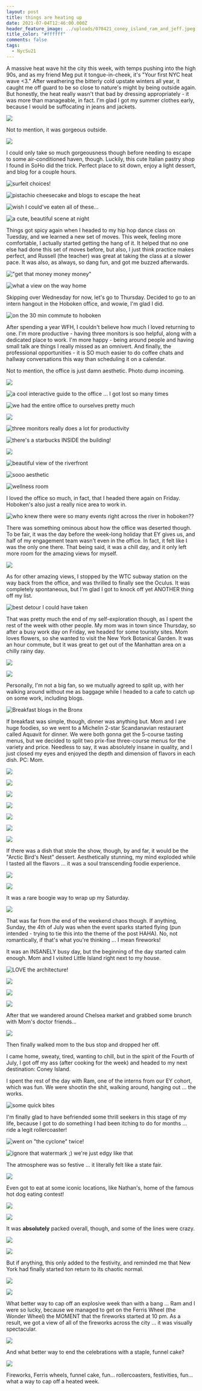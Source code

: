 ```yaml
---
layout: post
title: things are heating up
date: 2021-07-04T12:46:00.000Z
header_feature_image: ../uploads/070421_coney_island_ram_and_jeff.jpeg
title_color: "#ffffff"
comments: false
tags:
  - NycSu21
---
```

A massive heat wave hit the city this week, with temps pushing into the high 90s, and as my friend Meg put it tongue-in-cheek, it's "Your first NYC heat wave <3." After weathering the bitterly cold upstate winters all year, it caught me off guard to be so close to nature's might by being outside again. But honestly, the heat really wasn't that bad by dressing appropriately - it was more than manageable, in fact. I'm glad I got my summer clothes early, because I would be suffocating in jeans and jackets.

![](../uploads/062821_nyc_heat_wave_weather.png)

Not to mention, it was gorgeous outside.

![](../uploads/062821_nyc_beautiful_weather.jpeg)

I could only take so much gorgeousness though before needing to escape to some air-conditioned haven, though. Luckily, this cute Italian pastry shop I found in SoHo did the trick. Perfect place to sit down, enjoy a light dessert, and blog for a couple hours.

![surfeit choices!](../uploads/062821_italian_pastries_menu.jpeg "surfeit choices!")

![pistachio cheesecake and blogs to escape the heat](../uploads/062821_cafe_blogging.jpeg "pistachio cheesecake and blogs to escape the heat")

![wish I could've eaten all of these...](../uploads/062821_italian_dessert_shop_showcase.jpeg "wish I could've eaten all of these...")

![a cute, beautiful scene at night](../uploads/062821_italian_dessert_shop_ext_night.jpeg "a cute, beautiful scene at night")

Things got spicy again when I headed to my hip hop dance class on Tuesday, and we learned a new set of moves. This week, feeling more comfortable, I actually started getting the hang of it. It helped that no one else had done this set of moves before, but also, I just think practice makes perfect, and Russell (the teacher) was great at taking the class at a slower pace. It was also, as always, so dang fun, and got me buzzed afterwards. 

!["get that money money money"](../uploads/062921_hip_hop_dance.jpeg "\\\\\"get that money money money\\\\\"")

![what a view on the way home](../uploads/062921_sunset.jpeg "what a view on the way home")

Skipping over Wednesday for now, let's go to Thursday. Decided to go to an intern hangout in the Hoboken office, and wowie, I'm glad I did. 

![on the 30 min commute to hoboken](../uploads/070121_subway_to_hoboken_office.jpeg "on the 30 min commute to hoboken")

After spending a year WFH, I couldn't believe how much I loved returning to one. I'm more productive - having three monitors is soo helpful, along with a dedicated place to work. I'm more happy - being around people and having small talk are things I really missed as an omnivert. And finally, the professional opportunities - it is SO much easier to do coffee chats and hallway conversations this way than scheduling it on a calendar.

Not to mention, the office is just damn aesthetic. Photo dump incoming.

![](../uploads/070121_hoboken_office_1.jpeg)

![a cool interactive guide to the office ... I got lost so many times](../uploads/070121_hoboken_office_2.jpeg "a cool interactive guide to the office ... I got lost so many times")

![we had the entire office to ourselves pretty much](../uploads/070121_hoboken_office_3.jpeg "we had the entire office to ourselves pretty much")

![](../uploads/070121_hoboken_office_4.jpeg)

![three monitors really does a lot for productivity](../uploads/070121_hoboken_office_5.jpeg "three monitors really does a lot for productivity")

![there's a starbucks INSIDE the building!](../uploads/070121_hoboken_office_6.jpeg "there's a starbucks INSIDE the building!")

![](../uploads/070121_hoboken_office_7.jpeg)

![beautiful view of the riverfront](../uploads/070121_hoboken_office_8.jpeg "beautiful view of the riverfront")

![sooo aesthetic](../uploads/070121_hoboken_office_9.jpeg "sooo aesthetic")

![wellness room](../uploads/070121_hoboken_office_10.jpeg "wellness room")

I loved the office so much, in fact, that I headed there again on Friday. Hoboken's also just a really nice area to work in.

![who knew there were so many events right across the river in hoboken??](../uploads/070221_hoboken_events.jpeg "who knew there were so many events right across the river in hoboken??")

There was something ominous about how the office was deserted though. To be fair, it was the day before the week-long holiday that EY gives us, and half of my engagement team wasn't even in the office. In fact, it felt like I was the only one there. That being said, it was a chill day, and it only left more room for the amazing views for myself. 

![](../uploads/070221_hoboken_office_empty_view.jpeg)

As for other amazing views, I stopped by the WTC subway station on the way back from the office, and was thrilled to finally see the Oculus. It was completely spontaneous, but I'm glad I got to knock off yet ANOTHER thing off my list. 

![best detour I could have taken](../uploads/070221_oculus.jpeg "best detour I could have taken")

That was pretty much the end of my self-exploration though, as I spent the rest of the week with other people. My mom was in town since Thursday, so after a busy work day on Friday, we headed for some touristy sites. Mom loves flowers, so she wanted to visit the New York Botanical Garden. It was an hour commute, but it was great to get out of the Manhattan area on a chilly rainy day.

![](../uploads/070321_jeff_botanical_garden.jpeg)

![](../uploads/070321_jeff_mom_botanical_garden_selfie.jpeg)

Personally, I'm not a big fan, so we mutually agreed to split up, with her walking around without me as baggage while I headed to a cafe to catch up on some work, including blogs. 

![Breakfast blogs in the Bronx](../uploads/070321_blogging_in_bronx.jpeg "Breakfast blogs in the Bronx")

If breakfast was simple, though, dinner was anything but. Mom and I are huge foodies, so we went to a Michelin 2-star Scandanavian restaurant called Aquavit for dinner. We were both gonna get the 5-course tasting menus, but we decided to split two prix-fixe three-course menus for the variety and price. Needless to say, it was absolutely insane in quality, and I just closed my eyes and enjoyed the depth and dimension of flavors in each dish. PC: Mom.

![](../uploads/070321_michelin_basil_tomato_app.jpeg)

![](../uploads/070321_michelin_oat_bread.jpeg)

![](../uploads/070321_michelin_jeff_app.jpeg)

![](../uploads/070321_michelin_moms_app.jpeg)

![](../uploads/070321_michelin_moms_main.jpeg)

![](../uploads/070321_michelin_jeffs_lobster_main.jpeg)

![](../uploads/070321_michelin_jeff_eating_lobster.jpeg)

If there was a dish that stole the show, though, by and far, it would be the "Arctic Bird's Nest" dessert. Aesthetically stunning, my mind exploded while I tasted all the flavors ... it was a soul transcending foodie experience.

![](../uploads/070321_michelin_arctic_birds_nest.jpeg)

![](../uploads/070321_michelin_arctic_birds_nest_zoom_in.jpeg)

It was a rare boogie way to wrap up my Saturday.

![](../uploads/070321_michelin_jeff_mom.jpeg)

That was far from the end of the weekend chaos though. If anything, Sunday, the 4th of July was when the event sparks started flying (pun intended - trying to tie this into the theme of the post HAHA). No, not romantically, if that's what you're thinking ... I mean fireworks! 

It was an INSANELY busy day, but the beginning of the day started calm enough. Mom and I visited Little Island right next to my house.

![LOVE the architecture!](../uploads/070421_little_island.jpeg "LOVE the architecture!")

![](../uploads/070421_little_island_jeff.jpeg)

![](../uploads/070421_little_island_jeff_island.jpeg)

![](../uploads/070421_little_island_view.jpeg)

After that we wandered around Chelsea market and grabbed some brunch with Mom's doctor friends...

![](../uploads/070421_chelsea_market.jpeg)

Then finally walked mom to the bus stop and dropped her off.

I came home, sweaty, tired, wanting to chill, but in the spirit of the Fourth of July, I got off my ass (after cooking for the week) and headed to my next destination: Coney Island.

I spent the rest of the day with Ram, one of the interns from our EY cohort, which was fun. We were shootin the shit, walking around, hanging out ... the works.

![some quick bites](../uploads/070421_coney_island_food_stall.jpeg "some quick bites")

I'm finally glad to have befriended some thrill seekers in this stage of my life, because I got to do something I had been itching to do for months ... ride a legit rollercoaster!

![went on "the cyclone" twice!](../uploads/070421_coney_island_cyclone.jpeg "went on \"the cyclone\" twice!")

![ignore that watermark ;) we're just edgy like that](../uploads/070421_coney_island_rollercoaster.jpeg "ignore that watermark ;) we're just edgy like that")

The atmosphere was so festive ... it literally felt like a state fair.

![](../uploads/070421_coney_island_state_fair.jpeg)

Even got to eat at some iconic locations, like Nathan's, home of the famous hot dog eating contest!

![](../uploads/070421_coney_island_nathans.jpeg)

![](../uploads/070421_nathans_meal.jpeg)

It was **absolutely** packed overall, though, and some of the lines were crazy. 

![](../uploads/070421_coney_island_boardwalk.jpeg)

![](../uploads/070421_coney_island_beach.jpeg)

But if anything, this only added to the festivity, and reminded me that New York had finally started ton return to its chaotic normal.

![](../uploads/070421_coney_island_sunset.jpeg)

![](../uploads/070421_coney_island_ferris_wheel.jpeg)

What better way to cap off an explosive week than with a bang ... Ram and I were so lucky, because we managed to get on the Ferris Wheel (the Wonder Wheel) the MOMENT that the fireworks started at 10 pm. As a result, we got a view of all of the fireworks across the city ... it was visually spectacular. 

![](../uploads/070421_coney_island_ram_and_jeff.jpeg)

And what better way to end the celebrations with a staple, funnel cake?

![](../uploads/070421_coney_island_funnel_cake.jpeg)

Fireworks, Ferris wheels, funnel cake, fun… rollercoasters, festivities, fun… what a way to cap off a heated week.